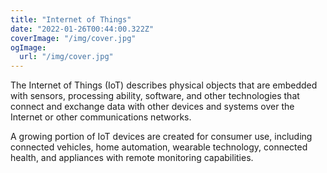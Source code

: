 ```yaml
---
title: "Internet of Things"
date: "2022-01-26T00:44:00.322Z"
coverImage: "/img/cover.jpg"
ogImage:
  url: "/img/cover.jpg"
---
```


The Internet of Things (IoT) describes physical objects that are embedded with sensors, processing ability, software, and other technologies that connect and exchange data with other devices and systems over the Internet or other communications networks. 

A growing portion of IoT devices are created for consumer use, including connected vehicles, home automation, wearable technology, connected health, and appliances with remote monitoring capabilities.

